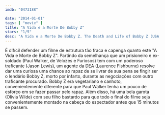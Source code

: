 ```yaml
---
imdb: "0473188"

date: "2014-01-01"
tags: [ "movie" ]
title: "A Vida e a Morte De Bobby Z"
stars: "1/5"
desc: "A Vida e a Morte De Bobby Z. The Death and Life of Bobby Z (USA, 2007). Dirigido por John Herzfeld. Escrito por Bob Krakower, Larry Schapiro, Don Winslow. Com Paul Walker, Laurence Fishburne, Olivia Wilde, Jason Flemyng, Keith Carradine, Joaquim de Almeida, J.R. Villarreal, Jason Lewis, Jacob Vargas."
---
```

É difícil defender um filme de estrutura tão fraca e capenga quanto este "A Vida e Morte de Bobby Z". Partindo da semelhança que um prisioneiro e ex-soldado (Paul Walker, de Velozes e Furiosos) tem com um poderoso traficante (Jason Lewis), um agente da DEA (Laurence Fishburne) resolve dar uma curiosa uma chance ao rapaz de se livrar de sua pena se fingir ser o lendário Bobby Z, morto por infarto, durante as negociações com outro traficante procurado. Bobby Z era vegetariano e canhoto, convenientemente diferente para que Paul Walker tenha um pouco de esforço em se fazer passar pelo rapaz. Além disso, há uma bela garota (Olivia Wilde) com seu filho bastardo para que todo o final do filme seja convenientemente montado na cabeça do espectador antes que 15 minutos se passem.


